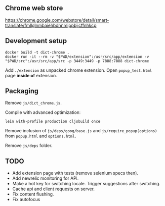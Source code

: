 ## Chrome web store
https://chrome.google.com/webstore/detail/smart-translate/fmllglnmbaiehbdnnmjppbjjcffnhkcp

## Development setup
```
docker build -t dict-chrome .
docker run -it --rm -v "$PWD/extension":/usr/src/app/extension -v "$PWD/src":/usr/src/app/src -p 3449:3449 -p 7888:7888 dict-chrome
```

Add `./extension` as unpacked chrome extension.
Open `popup_test.html` page **inside of** extension.

## Packaging
Remove `js/dict_chrome.js`.

Compile with advanced optimization:
```
lein with-profile production cljsbuild once
```

Remove inclusion of `js/deps/goog/base.js` and `js/require_popup(options)`
from `popup.html` and `options.html`.

Remove `js/deps` folder.

## TODO
- Add extension page with tests (remove selenium specs then).
- Add newrelic monitoring for API.
- Make a hot key for switching locale. Trigger suggestions after switching.
- Cache api and client requests on server.
- Fix content flushing.
- Fix autofocus
